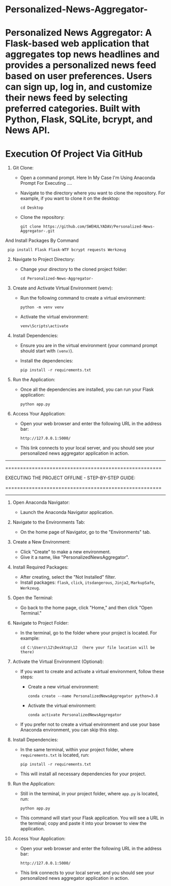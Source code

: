 # Personalized-News-Aggregator-
Personalized News Aggregator: A Flask-based web application that aggregates top news headlines and provides a personalized news feed based on user preferences. Users can sign up, log in, and customize their news feed by selecting preferred categories. Built with Python, Flask, SQLite, bcrypt, and News API.
=====================================================
Execution Of Project Via GitHub
=====================================================
1. Git Clone:
   - Open a command prompt.
Here In My Case I'm Using Anaconda Prompt For Executing ....
   - Navigate to the directory where you want to clone the repository. For example, if you want to clone it on the desktop:

     ```
     cd Desktop
     ```

   - Clone the repository:

     ```
     git clone https://github.com/SWEHULYADAV/Personalized-News-Aggregator-.git
     ```
And Install Packages By Command

     pip install Flask Flask-WTF bcrypt requests Werkzeug
     
2. Navigate to Project Directory:
   - Change your directory to the cloned project folder:

     ```
     cd Personalized-News-Aggregator-
     ```

3. Create and Activate Virtual Environment (venv):
   - Run the following command to create a virtual environment:

     ```
     python -m venv venv
     ```

   - Activate the virtual environment:

     ```
     venv\Scripts\activate
     ```

4. Install Dependencies:
   - Ensure you are in the virtual environment (your command prompt should start with `(venv)`).
   - Install the dependencies:

     ```
     pip install -r requirements.txt
     ```

5. Run the Application:
   - Once all the dependencies are installed, you can run your Flask application:

     ```
     python app.py
     ```

6. Access Your Application:
    - Open your web browser and enter the following URL in the address bar:

      ```
      http://127.0.0.1:5000/
      ```

    - This link connects to your local server, and you should see your personalized news aggregator application in action.
-----------------------------------------------------
=====================================================

EXECUTING THE PROJECT OFFLINE - STEP-BY-STEP GUIDE:

=====================================================

-----------------------------------------------------

1. Open Anaconda Navigator:
   - Launch the Anaconda Navigator application.

2. Navigate to the Environments Tab:
   - On the home page of Navigator, go to the "Environments" tab.

3. Create a New Environment:
   - Click "Create" to make a new environment.
   - Give it a name, like "PersonalizedNewsAggregator".

4. Install Required Packages:
   - After creating, select the "Not Installed" filter.
   - Install packages: `flask`, `click`, `itsdangerous`, `Jinja2`, `MarkupSafe`, `Werkzeug`.

5. Open the Terminal:
   - Go back to the home page, click "Home," and then click "Open Terminal."

6. Navigate to Project Folder:
   - In the terminal, go to the folder where your project is located. For example:

     ```
     cd C:\Users\12\Desktop\12  (here your file location will be there)
     ```

7. Activate the Virtual Environment (Optional):
   - If you want to create and activate a virtual environment, follow these steps:
     - Create a new virtual environment:

       ```
       conda create --name PersonalizedNewsAggregator python=3.8
       ```

     - Activate the virtual environment:

       ```
       conda activate PersonalizedNewsAggregator
       ```

   - If you prefer not to create a virtual environment and use your base Anaconda environment, you can skip this step.

8. Install Dependencies:
   - In the same terminal, within your project folder, where `requirements.txt` is located, run:

     ```
     pip install -r requirements.txt
     ```

   - This will install all necessary dependencies for your project.

9. Run the Application:
   - Still in the terminal, in your project folder, where `app.py` is located, run:

     ```
     python app.py
     ```

   - This command will start your Flask application. You will see a URL in the terminal; copy and paste it into your browser to view the application.
  
10. Access Your Application:
    - Open your web browser and enter the following URL in the address bar:

      ```
      http://127.0.0.1:5000/
      ```

    - This link connects to your local server, and you should see your personalized news aggregator application in action.
